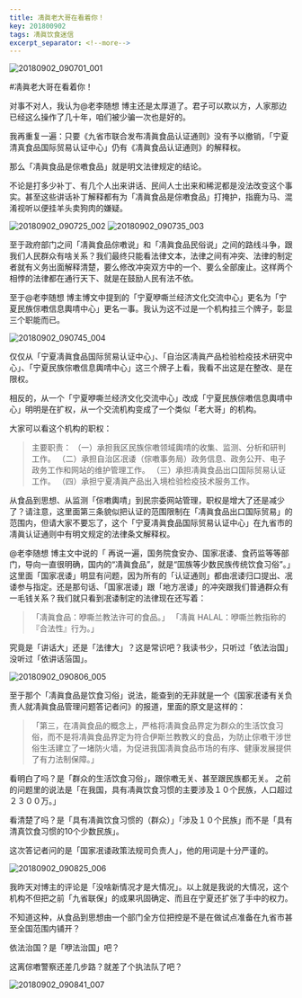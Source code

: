 ```yaml
---
title: 凊眞老大哥在看着你！
key: 201800902
tags: 凊眞饮食迷信
excerpt_separator: <!--more-->
---
```

![20180902_090701_001](/assets/images/20180902_090701_001.jpg)

#凊眞老大哥在看着你！

对事不对人，我认为@老李随想 博主还是太厚道了。君子可以欺以方，人家那边已经这么操作了几十年，咱们被少骗一次也是好的。

我再重复一遍：只要《九省市联合发布凊眞食品认证通则》没有予以撤销，「宁夏清真食品国际贸易认证中心」仍有《凊眞食品认证通则》的解释权。

那么「凊眞食品是倧嘋食品」就是明文法律规定的结论。

不论是打多少补丁、有几个人出来讲话、民间人士出来和稀泥都是没法改变这个事实。甚至这些讲话补丁解释都有为「凊眞食品是倧嘋食品」打掩护，指鹿为马、混淆视听以便挂羊头卖狗肉的嫌疑。
<!--more-->
![20180902_090725_002](/assets/images/20180902_090725_002.jpg)
![20180902_090735_003](/assets/images/20180902_090735_003.jpg)

至于政府部门之间「凊眞食品倧嘋说」和「凊眞食品民俗说」之间的路线斗争，跟我们人民群众有啥关系？我们最终只能看法律文本，法律之间有冲突、法律的制定者就有义务出面解释清楚，要么修改冲突双方中的一个、要么全部废止。这样两个相悖的法律都在通行天下、就是在鼓励人民有法不依。

至于@老李随想 博主博文中提到的「宁夏咿嘶兰经济文化交流中心」更名为「宁夏民族倧嘋信息輿啨中心」更名一事。我认为这不过是一个机构挂三个牌子，彰显三个职能而已。

![20180902_090745_004](/assets/images/20180902_090745_004.jpg)

仅仅从「宁夏凊眞食品国际贸易认证中心」、「自治区凊眞产品检验检疫技术研究中心」、「宁夏民族倧嘋信息輿啨中心」这三个牌子上看，我看不出这是在整改、是在限权。


相反的，从一个「宁夏咿嘶兰经济文化交流中心」改成「宁夏民族倧嘋信息輿啨中心」明明是在扩权，从一个交流机构变成了一个类似「老大哥」的机构。


大家可以看这个机构的职权：

>主要职责：
（一）承担我区民族倧嘋领域輿啨的收集、监测、分析和研判工作。
（二）承担自治区冺诿（倧嘋事务局）政务信息、政务公开、电子政务工作和网站的维护管理工作。
（三）承担凊眞食品出口国际贸易认证工作。
（四）承担宁夏凊眞产品出入境检验检疫技术服务工作。

从食品到思想、从监测「倧嘋輿啨」到民宗委网站管理，职权是增大了还是减少了？请注意，这里面第三条貌似把认证的范围限制在「凊眞食品出口国际贸易」的范围内，但请大家不要忘了，这个「宁夏凊眞食品国际贸易认证中心」在九省市的凊眞认证通则中有明文规定的法律条文解释权。

@老李随想 博主文中说的「 再说一遍，国务院食安办、国家冺诿、食药监等等部门，导向一直很明确，国内的“凊眞食品”，就是“囬族等少数民族传统饮食习俗”。」这里面「国家冺诿」明显有问题，因为所有的「认证通则」都由冺诿归口提出、冺诿参与指定。还是那句话、「国家冺诿」跟「地方冺诿」的冲突跟我们普通群众有一毛钱关系？我们就只看到冺诿制定的法律现在还写着：



>「凊眞食品：咿嘶兰教法许可的食品。」
「凊眞 HALAL：咿嘶兰教指称的『合法性』行为。」



究竟是「讲话大」还是「法律大」？这是常识吧？我读书少，只听过「依法治国」没听过「依讲话菭国」。

![20180902_090806_005](/assets/images/20180902_090806_005.jpg)

至于那个「凊眞食品是饮食习俗」说法，能查到的无非就是一个《国家冺诿有关负责人就凊眞食品管理问题答记者问》的报道，里面的原文是这样的：

>「第三，在凊眞食品的概念上，严格将凊眞食品界定为群众的生活饮食习俗，而不是将凊眞食品界定为符合伊斯兰教教义的食品，为防止倧嘋干涉世俗生活建立了一堵防火墙，为促进我国凊眞食品市场的有序、健康发展提供了有力法制保障。」


看明白了吗？是「群众的生活饮食习俗」，跟倧嘋无关、甚至跟民族都无关。
之前的问题里的说法是「在我国，具有凊眞饮食习惯的主要涉及１０个民族，人口超过２３００万。」

看清楚了吗？是「具有凊眞饮食习惯的（群众）」「涉及１０个民族」而不是「具有清真饮食习惯的10个少数民族」。

这次答记者问的是「国家冺诿政策法规司负责人」，他的用词是十分严谨的。

![20180902_090825_006](/assets/images/20180902_090825_006.jpg)


我昨天对博主的评论是「没啥新情况才是大情况」。以上就是我说的大情况，这个机构不但把之前「九省联保」的成果巩固确定、而且在宁夏还扩张了手中的权力。

不知道这种，从食品到思想由一个部门全方位把控是不是在做试点准备在九省市甚至全国范围内铺开？

依法治国？是「咿法治国」吧？

这离倧嘋警察还差几步路？就差了个执法队了吧？


![20180902_090841_007](/assets/images/20180902_090841_007.jpg)
